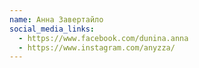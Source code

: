 ```yaml
---
name: Анна Завертайло
social_media_links:
  - https://www.facebook.com/dunina.anna
  - https://www.instagram.com/anyzza/
---
```

